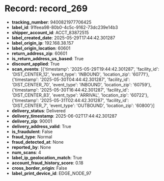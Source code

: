 # Record: record_269

- **tracking_number**: 9400821977706425
- **label_id**: 91feea98-80b0-4c5c-9162-73dc239e14b3
- **shipper_account_id**: ACCT_83872515
- **label_created_date**: 2025-05-29T17:44:42.301287
- **label_origin_ip**: 192.168.38.157
- **label_origin_location**: 60601
- **return_address_zip**: 60601
- **is_return_address_us_based**: True
- **discount_applied**: True
- **scan_events**: [{'timestamp': '2025-05-29T19:44:42.301287', 'facility_id': 'DIST_CENTER_12', 'event_type': 'INBOUND', 'location_zip': '60771'}, {'timestamp': '2025-05-30T04:44:42.301287', 'facility_id': 'DIST_CENTER_70', 'event_type': 'INBOUND', 'location_zip': '60759'}, {'timestamp': '2025-05-30T16:44:42.301287', 'facility_id': 'DIST_CENTER_83', 'event_type': 'ARRIVAL', 'location_zip': '60722'}, {'timestamp': '2025-05-31T02:44:42.301287', 'facility_id': 'DIST_CENTER_7', 'event_type': 'OUTBOUND', 'location_zip': '60800'}]
- **delivery_status**: Delivered
- **delivery_timestamp**: 2025-06-02T17:44:42.301287
- **delivery_zip**: 90001
- **delivery_address_valid**: True
- **is_fraudulent**: False
- **fraud_type**: Normal
- **fraud_detected_at**: None
- **reported_by**: None
- **num_scans**: 4
- **label_ip_geolocation_match**: True
- **account_fraud_history_score**: 0.18
- **cross_border_origin**: False
- **label_print_device_id**: EDGE_NODE_97
